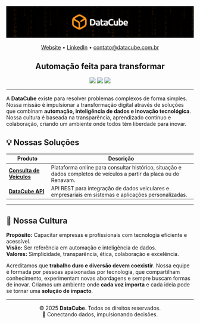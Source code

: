 
<div align="center">
<img src="../assets/capa_datacube.png" alt="Logo DataCube" width="600"/>

[Website](https://datacube.com.br) • [LinkedIn](https://www.linkedin.com/company/datacube-sp) • contato@datacube.com.br

## Automação feita para transformar

<img src="https://img.shields.io/badge/Automação-Inteligente-F97316?style=for-the-badge&labelColor=555555" />
<img src="https://img.shields.io/badge/RPA-Data%20Mining-F97316?style=for-the-badge&labelColor=555555" />
<img src="https://img.shields.io/badge/Transformação-Sob%20Medida-F97316?style=for-the-badge&labelColor=555555" />

</div>

---

A **DataCube** existe para resolver problemas complexos de forma simples. Nossa missão é impulsionar a transformação digital através de soluções que combinam **automação, inteligência de dados e inovação tecnológica**. Nossa cultura é baseada na transparência, aprendizado contínuo e colaboração, criando um ambiente onde todos têm liberdade para inovar.

## 💡 Nossas Soluções

| Produto | Descrição |
|----------|------------|
| [**Consulta de Veículos**](https://consultasdeveiculos.com/) | Plataforma online para consultar histórico, situação e dados completos de veículos a partir da placa ou do Renavam. |
| [**DataCube API**](https://consultasdeveiculos.com/documentation) | API REST para integração de dados veiculares e empresariais em sistemas e aplicações personalizadas. |

---

## 🌱 Nossa Cultura

**Propósito:** Capacitar empresas e profissionais com tecnologia eficiente e acessível.  
**Visão:** Ser referência em automação e inteligência de dados.  
**Valores:** Simplicidade, transparência, ética, colaboração e excelência.

Acreditamos que **trabalho duro e diversão devem coexistir**. Nossa equipe é formada por pessoas apaixonadas por tecnologia, que compartilham conhecimento, experimentam novas abordagens e sempre buscam formas de inovar. Criamos um ambiente onde **cada voz importa** e cada ideia pode se tornar uma **solução de impacto**.

---

<p align="center">
  © 2025 <strong>DataCube</strong>. Todos os direitos reservados.<br>
  🚀 Conectando dados, impulsionando decisões.
</p>
